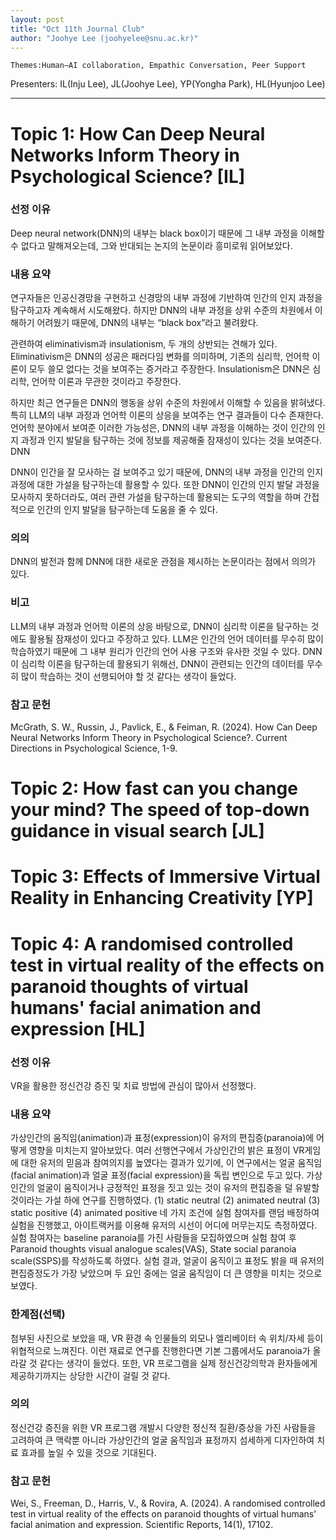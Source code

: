 ```yaml
---
layout: post
title: "Oct 11th Journal Club"
author: "Joohye Lee (joohyelee@snu.ac.kr)"
---
```


    Themes:Human–AI collaboration, Empathic Conversation, Peer Support

Presenters: IL(Inju Lee), JL(Joohye Lee), YP(Yongha Park), HL(Hyunjoo Lee) <br>

-----------------


# Topic 1: How Can Deep Neural Networks Inform Theory in Psychological Science? [IL]

### **선정 이유**

Deep neural network(DNN)의 내부는 black box이기 때문에 그 내부 과정을 이해할 수 없다고 말해져오는데, 그와 반대되는 논지의 논문이라 흥미로워 읽어보았다.

### **내용 요약**

연구자들은 인공신경망을 구현하고 신경망의 내부 과정에 기반하여 인간의 인지 과정을 탐구하고자 계속해서 시도해왔다. 하지만 DNN의 내부 과정을 상위 수준의 차원에서 이해하기 어려웠기 때문에, DNN의 내부는 “black box”라고 불려왔다. 

관련하여 eliminativism과 insulationism, 두 개의 상반되는 견해가 있다. Eliminativism은 DNN의 성공은 패러다임 변화를 의미하며, 기존의 심리학, 언어학 이론이 모두 쓸모 없다는 것을 보여주는 증거라고 주장한다. Insulationism은 DNN은 심리학, 언어학 이론과 무관한 것이라고 주장한다. 

하지만 최근 연구들은 DNN의 행동을 상위 수준의 차원에서 이해할 수 있음을 밝혀냈다. 특히 LLM의 내부 과정과 언어학 이론의 상응을 보여주는 연구 결과들이 다수 존재한다. 언어학 분야에서 보여준 이러한 가능성은, DNN의 내부 과정을 이해하는 것이 인간의 인지 과정과 인지 발달을 탐구하는 것에 정보를 제공해줄 잠재성이 있다는 것을 보여준다. DNN

DNN이 인간을 잘 모사하는 걸 보여주고 있기 때문에, DNN의 내부 과정을 인간의 인지 과정에 대한 가설을 탐구하는데 활용할 수 있다. 또한 DNN이 인간의 인지 발달 과정을 모사하지 못하더라도, 여러 관련 가설을 탐구하는데 활용되는 도구의 역할을 하며 간접적으로 인간의 인지 발달을 탐구하는데 도움을 줄 수 있다. 

### **의의**

DNN의 발전과 함께 DNN에 대한 새로운 관점을 제시하는 논문이라는 점에서 의의가 있다. 

### **비고**

LLM의 내부 과정과 언어학 이론의 상응 바탕으로, DNN이 심리학 이론을 탐구하는 것에도 활용될 잠재성이 있다고 주장하고 있다. LLM은 인간의 언어 데이터를 무수히 많이 학습하였기 때문에 그 내부 원리가 인간의 언어 사용 구조와 유사한 것일 수 있다. DNN이 심리학 이론을 탐구하는데 활용되기 위해선, DNN이 관련되는 인간의 데이터를 무수히 많이 학습하는 것이 선행되어야 할 것 같다는 생각이 들었다. 

### **참고 문헌**

McGrath, S. W., Russin, J., Pavlick, E., & Feiman, R. (2024). How Can Deep Neural Networks Inform Theory in Psychological Science?. Current Directions in Psychological Science, 1-9.

# Topic 2: How fast can you change your mind? The speed of top-down guidance in visual search [JL]

# Topic 3: Effects of Immersive Virtual Reality in Enhancing Creativity [YP]

# Topic 4: A randomised controlled test in virtual reality of the effects on paranoid thoughts of virtual humans' facial animation and expression [HL]

### **선정 이유**

VR을 활용한 정신건강 증진 및 치료 방법에 관심이 많아서 선정했다.

### **내용 요약**

가상인간의 움직임(animation)과 표정(expression)이 유저의 편집증(paranoia)에 어떻게 영향을 미치는지 알아보았다. 여러 선행연구에서 가상인간의 밝은 표정이 VR게임에 대한 유저의 믿음과 참여의지를 높였다는 결과가 있기에, 이 연구에서는 얼굴 움직임(facial animation)과 얼굴 표정(facial expression)을 독립 변인으로 두고 있다. 가상인간의 얼굴이 움직이거나 긍정적인 표정을 짓고 있는 것이 유저의 편집증을 덜 유발할 것이라는 가설 하에 연구를 진행하였다. (1) static neutral (2) animated neutral (3) static positive (4) animated positive 네 가지 조건에 실험 참여자를 랜덤 배정하여 실험을 진행했고, 아이트랙커를 이용해 유저의 시선이 어디에 머무는지도 측정하였다. 실험 참여자는 baseline paranoia를 가진 사람들을 모집하였으며 실험 참여 후 Paranoid thoughts visual analogue scales(VAS), State social paranoia scale(SSPS)를 작성하도록 하였다. 실험 결과, 얼굴이 움직이고 표정도 밝을 때 유저의 편집증정도가 가장 낮았으며 두 요인 중에는 얼굴 움직임이 더 큰 영향을 미치는 것으로 보였다.

### **한계점(선택)**

첨부된 사진으로 보았을 때,  VR 환경 속 인물들의 외모나 엘리베이터 속 위치/자세 등이 위협적으로 느껴진다. 이런 재료로 연구를 진행한다면 기본 그룹에서도 paranoia가 올라갈 것 같다는 생각이 들었다. 또한, VR 프로그램을 실제 정신건강의학과 환자들에게 제공하기까지는 상당한 시간이 걸릴 것 같다.

### **의의**

정신건강 증진을 위한 VR 프로그램 개발시 다양한 정신적 질환/증상을 가진 사람들을 고려하여 큰 맥락뿐 아니라 가상인간의 얼굴 움직임과 표정까지 섬세하게 디자인하여 치료 효과를 높일 수 있을 것으로 기대된다.

### **참고 문헌**

Wei, S., Freeman, D., Harris, V., & Rovira, A. (2024). A randomised controlled test in virtual reality of the effects on paranoid thoughts of virtual humans’ facial animation and expression. Scientific Reports, 14(1), 17102.







